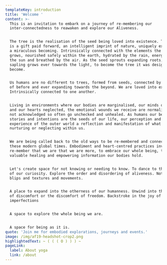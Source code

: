 ```yaml
---
templateKey: introduction
title: 'Welcome '
content: >-
  This is an invitation to embark on a journey of re-membering our
  inter-connectedness to reawaken and explore our Aliveness.


  The tree is the realisation of the seed being loved into existence. The seed
  is a gift paid forward, an intelligent imprint of nature, uniquely expressed,
  a miraculous becoming. Intrinsically connected with the elements the seed
  grows, nourished safely within the earth, hydrated by the rain, energised by
  the sun and breathed by the air. As the seed sprouts expanding roots, the
  sapling grows ever towards the light, to become the tree it was designed to
  become. 


  Us humans are no different to trees, formed from seeds, connected by the roots
  of before and ever expanding towards the beyond. We are loved into existence.
  Intrinsically connected to one another. 


  Living in environments where our bodies are marginalised, our minds overloaded
  and our hearts neglected, the emotional wounds we receive are normalised and
  not acknowledged so often go unchecked and unhealed. As humans our beliefs,
  stories and intentions are the seeds of our life, our perception and
  experience of the outer world a reflection and manifestation of what we are
  nurturing or neglecting within us. 


  We are being called back to the old ways to be re-membered and connected in
  these modern global times. Embodiment and heart-centred practices invite us to
  re-member that we are that we are more, to embrace our whole being, to receive
  valuable healing and empowering information our bodies hold.


  Let's create space for not knowing or needing to know. To dance to the music
  of our curiosity. Explore the order and disordering of aliveness. Notice the
  blips and textures and movements. 


  A place to expand into the otherness of our humanness. Unwind into the freedom
  of discomfort or the discomfort of freedom. Backstroke in the joy of beautiful
  imperfections 


  A space to explore the whole being we are. 


  A space for being as it is.
quote: 'Join me for embodied explorations, journeys and events.'
image: /img/af19-headshot-crop2.png
highlightedText: ~ ( ( ( O ) ) ) ~
pageLink:
  label: About yoga
  link: /about
---
```


